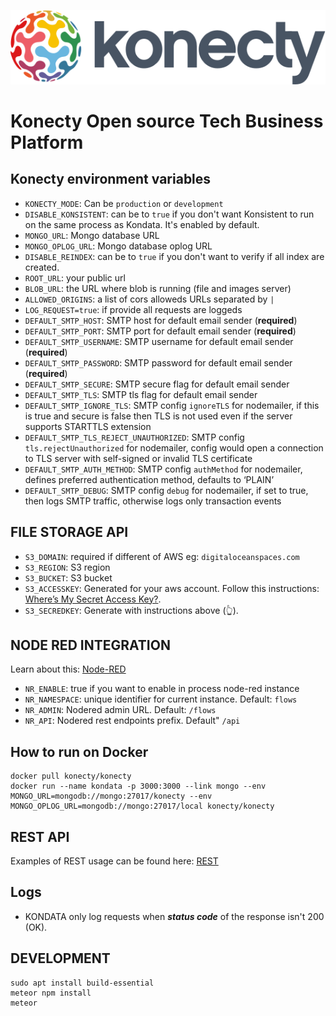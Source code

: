 ![Konecty](logo-konecty.png)

# Konecty Open source Tech Business Platform

## Konecty environment variables

-   `KONECTY_MODE`: Can be `production` or `development`
-   `DISABLE_KONSISTENT`: can be to `true` if you don't want Konsistent to run on the same process as Kondata. It's enabled by default.
-   `MONGO_URL`: Mongo database URL
-   `MONGO_OPLOG_URL`: Mongo database oplog URL
-   `DISABLE_REINDEX`: can be to `true` if you don't want to verify if all index are created.
-   `ROOT_URL`: your public url
-   `BLOB_URL`: the URL where blob is running (file and images server)
-   `ALLOWED_ORIGINS`: a list of cors alloweds URLs separated by `|`
-   `LOG_REQUEST=true`: if provide all requests are loggeds
-   `DEFAULT_SMTP_HOST`: SMTP host for default email sender (**required**)
-   `DEFAULT_SMTP_PORT`: SMTP port for default email sender (**required**)
-   `DEFAULT_SMTP_USERNAME`: SMTP username for default email sender (**required**)
-   `DEFAULT_SMTP_PASSWORD`: SMTP password for default email sender (**required**)
-   `DEFAULT_SMTP_SECURE`: SMTP secure flag for default email sender
-   `DEFAULT_SMTP_TLS`: SMTP tls flag for default email sender
-   `DEFAULT_SMTP_IGNORE_TLS`: SMTP config `ignoreTLS` for nodemailer, if this is true and secure is false then TLS is not used even if the server supports STARTTLS extension
-   `DEFAULT_SMTP_TLS_REJECT_UNAUTHORIZED`: SMTP config `tls.rejectUnauthorized` for nodemailer, config would open a connection to TLS server with self-signed or invalid TLS certificate
-   `DEFAULT_SMTP_AUTH_METHOD`: SMTP config `authMethod` for nodemailer, defines preferred authentication method, defaults to ‘PLAIN’
-   `DEFAULT_SMTP_DEBUG`: SMTP config `debug` for nodemailer, if set to true, then logs SMTP traffic, otherwise logs only transaction events

## FILE STORAGE API

-   `S3_DOMAIN`: required if different of AWS eg: `digitaloceanspaces.com`
-   `S3_REGION`: S3 region
-   `S3_BUCKET`: S3 bucket
-   `S3_ACCESSKEY`: Generated for your aws account. Follow this instructions: [Where’s My Secret Access Key?](https://aws.amazon.com/blogs/security/wheres-my-secret-access-key/).
-   `S3_SECREDKEY`: Generate with instructions above (👆).

## NODE RED INTEGRATION

Learn about this: [Node-RED](https://nodered.org)

-   `NR_ENABLE`: true if you want to enable in process node-red instance
-   `NR_NAMESPACE`: unique identifier for current instance. Default: `flows`
-   `NR_ADMIN`: Nodered admin URL. Default: `/flows`
-   `NR_API`: Nodered rest endpoints prefix. Default" `/api`

## How to run on Docker

```
docker pull konecty/konecty
docker run --name kondata -p 3000:3000 --link mongo --env MONGO_URL=mongodb://mongo:27017/konecty --env MONGO_OPLOG_URL=mongodb://mongo:27017/local konecty/konecty
```

## REST API

Examples of REST usage can be found here: [REST](REST.md)

## Logs

-   KONDATA only log requests when **_status code_** of the response isn't 200 (OK).

## DEVELOPMENT

```
sudo apt install build-essential
meteor npm install
meteor
```
